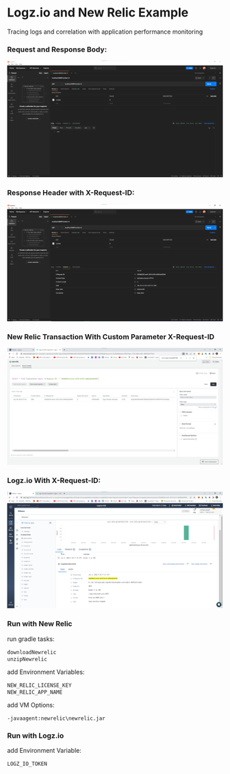 # Logz.io and New Relic Example
Tracing logs and correlation with application performance monitoring
### Request and Response Body:
![](public/response.png)
### Response Header with X-Request-ID:
![](public/response-headers.png)
### New Relic Transaction With Custom Parameter X-Request-ID
![](public/newrelic.png)
### Logz.io With X-Request-ID:
![](public/logzio.png)
### Run with New Relic
run gradle tasks:
```
downloadNewrelic
unzipNewrelic
```

add Environment Variables:
```
NEW_RELIC_LICENSE_KEY
NEW_RELIC_APP_NAME
```

add VM Options:
```
-javaagent:newrelic\newrelic.jar
```
### Run with Logz.io
add Environment Variable:
```
LOGZ_IO_TOKEN
```

